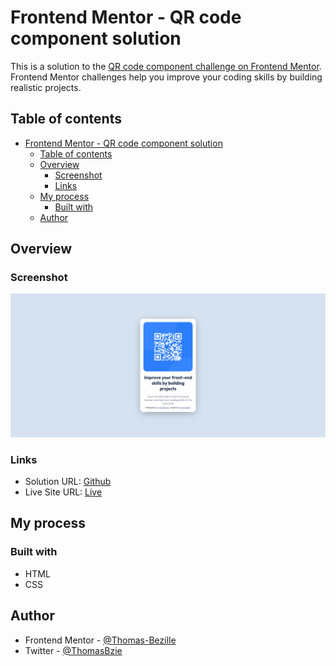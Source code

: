 # Frontend Mentor - QR code component solution

This is a solution to the [QR code component challenge on Frontend Mentor](https://www.frontendmentor.io/challenges/qr-code-component-iux_sIO_H). Frontend Mentor challenges help you improve your coding skills by building realistic projects.

## Table of contents

- [Frontend Mentor - QR code component solution](#frontend-mentor---qr-code-component-solution)
  - [Table of contents](#table-of-contents)
  - [Overview](#overview)
    - [Screenshot](#screenshot)
    - [Links](#links)
  - [My process](#my-process)
    - [Built with](#built-with)
  - [Author](#author)

## Overview

### Screenshot

![](./docs/QRcodeChallenge.png)

### Links

- Solution URL: [Github](https://github.com/Thomas-Bezille/FrontEnd-Mentor_QR-code-component)
- Live Site URL: [Live](https://front-end-mentor-qr-code-component-one.vercel.app/)

## My process

### Built with

- HTML
- CSS

## Author

- Frontend Mentor - [@Thomas-Bezille](https://www.frontendmentor.io/profile/Thomas-Bezille)
- Twitter - [@ThomasBzie](https://twitter.com/ThomasBzie)
